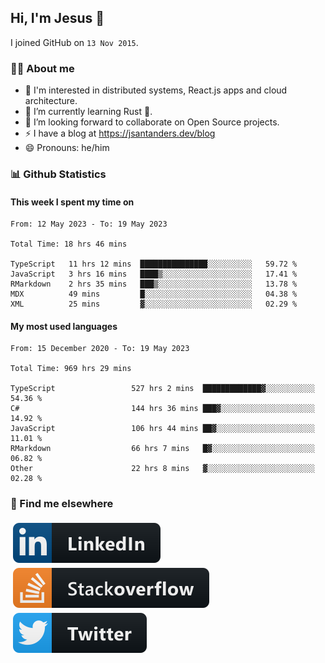 ## Hi, I'm Jesus 👋

I joined GitHub on `13 Nov 2015`.

<!-- Talking about you -->

### 👨‍💻 About me

- 👦 I'm interested in distributed systems, React.js apps and cloud architecture.
- 🌱 I’m currently learning Rust 🦀.
- 👯 I’m looking forward to collaborate on Open Source projects.
- ⚡️ I have a blog at <https://jsantanders.dev/blog>
- 😄 Pronouns: he/him

### 📊 Github Statistics

#### This week I spent my time on

<!--START_SECTION:weekly-->

```text
From: 12 May 2023 - To: 19 May 2023

Total Time: 18 hrs 46 mins

TypeScript   11 hrs 12 mins  ███████████████░░░░░░░░░░   59.72 %
JavaScript   3 hrs 16 mins   ████▒░░░░░░░░░░░░░░░░░░░░   17.41 %
RMarkdown    2 hrs 35 mins   ███▒░░░░░░░░░░░░░░░░░░░░░   13.78 %
MDX          49 mins         █░░░░░░░░░░░░░░░░░░░░░░░░   04.38 %
XML          25 mins         ▓░░░░░░░░░░░░░░░░░░░░░░░░   02.29 %
```

<!--END_SECTION:weekly-->

#### My most used languages

<!--START_SECTION:alltime-->

```text
From: 15 December 2020 - To: 19 May 2023

Total Time: 969 hrs 29 mins

TypeScript                 527 hrs 2 mins  █████████████▓░░░░░░░░░░░   54.36 %
C#                         144 hrs 36 mins ███▓░░░░░░░░░░░░░░░░░░░░░   14.92 %
JavaScript                 106 hrs 44 mins ██▓░░░░░░░░░░░░░░░░░░░░░░   11.01 %
RMarkdown                  66 hrs 7 mins   █▓░░░░░░░░░░░░░░░░░░░░░░░   06.82 %
Other                      22 hrs 8 mins   ▓░░░░░░░░░░░░░░░░░░░░░░░░   02.28 %
```

<!--END_SECTION:alltime-->

### 📢 Find me elsewhere

<p>
  <a target="_blank" href="https://linkedin.com/in/jsantanders">
    <img src="https://github.com/jsantanders/jsantanders/blob/master/img/linkedin.svg" alt="LinkedIn" style="vertical-align:top; margin:4px">
  </a>
  
  <a target="_blank" href="https://stackoverflow.com/users/7318331/jesus-santander">
    <img src="https://github.com/jsantanders/jsantanders/blob/master/img/stackoverflow.svg" alt="StackOverflow" style="vertical-align:top; margin:4px">
  </a>
  
  <a target="_blank" href="http://twitter.com/jsantanders">
    <img src="https://github.com/jsantanders/jsantanders/blob/master/img/twitter.svg" alt="Twitter" style="vertical-align:top; margin:4px">
  </a>
</p>
